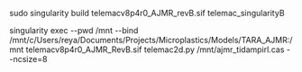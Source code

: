 sudo singularity build telemacv8p4r0_AJMR_revB.sif telemac_singularityB

singularity exec --pwd /mnt --bind /mnt/c/Users/reya/Documents/Projects/Microplastics/Models/TARA_AJMR:/mnt telemacv8p4r0_AJMR_RevB.sif telemac2d.py /mnt/ajmr_tidampirl.cas --ncsize=8